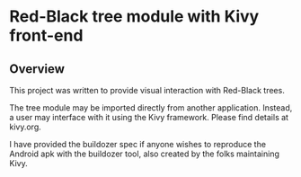 Red-Black tree module with Kivy front-end
==============

Overview
--------------

This project was written to provide visual interaction with Red-Black trees.

The tree module may be imported directly from another application.  Instead, a user may interface with it using the Kivy framework.  Please find details at kivy.org.

I have provided the buildozer spec if anyone wishes to reproduce the Android apk with the buildozer tool, also created by the folks maintaining Kivy.

